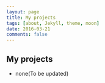 ```yaml
---
layout: page
title: My projects
tags: [about, Jekyll, theme, moon]
date: 2016-03-21
comments: false
---
```


## My projects
* none(To be updated)

